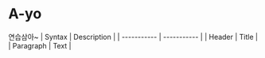 # A-yo
연습삼아~
| Syntax | Description |
| ----------- | ----------- |
| Header | Title |
| Paragraph | Text |
